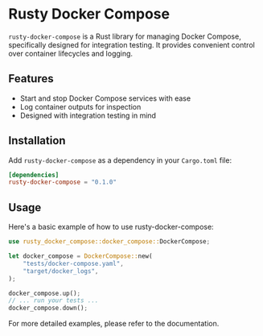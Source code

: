 # Rusty Docker Compose

`rusty-docker-compose` is a Rust library for managing Docker Compose, specifically designed for integration testing. It provides convenient control over container lifecycles and logging.

## Features

- Start and stop Docker Compose services with ease
- Log container outputs for inspection
- Designed with integration testing in mind

## Installation

Add `rusty-docker-compose` as a dependency in your `Cargo.toml` file:

```toml
[dependencies]
rusty-docker-compose = "0.1.0"
```

## Usage
Here's a basic example of how to use rusty-docker-compose:

```rust
use rusty_docker_compose::docker_compose::DockerCompose;

let docker_compose = DockerCompose::new(
    "tests/docker-compose.yaml",
    "target/docker_logs",
);

docker_compose.up();
// ... run your tests ...
docker_compose.down();
```

For more detailed examples, please refer to the documentation.